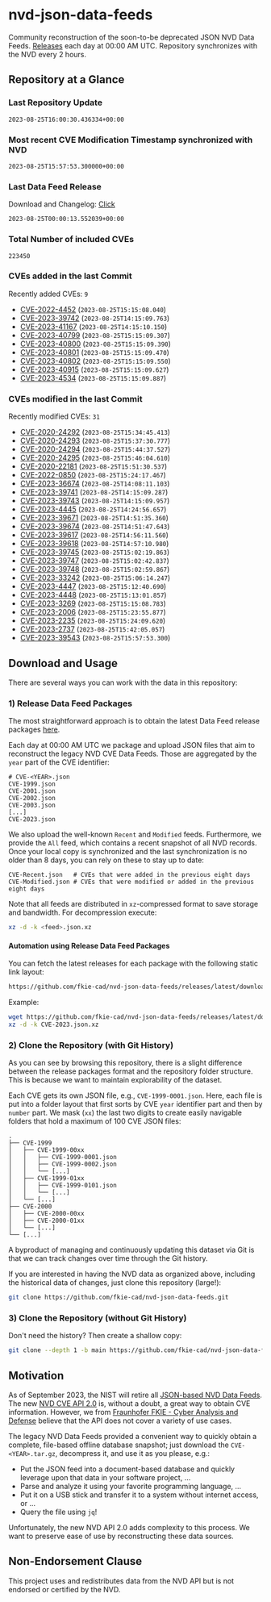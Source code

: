 # nvd-json-data-feeds

Community reconstruction of the soon-to-be deprecated JSON NVD Data Feeds. 
[Releases](https://github.com/fkie-cad/nvd-json-data-feeds/releases/latest) each day at 00:00 AM UTC.
Repository synchronizes with the NVD every 2 hours.

## Repository at a Glance

### Last Repository Update

```plain
2023-08-25T16:00:30.436334+00:00
```

### Most recent CVE Modification Timestamp synchronized with NVD

```plain
2023-08-25T15:57:53.300000+00:00
```

### Last Data Feed Release

Download and Changelog: [Click](https://github.com/fkie-cad/nvd-json-data-feeds/releases/latest)

```plain
2023-08-25T00:00:13.552039+00:00
```

### Total Number of included CVEs

```plain
223450
```

### CVEs added in the last Commit

Recently added CVEs: `9`

* [CVE-2022-4452](CVE-2022/CVE-2022-44xx/CVE-2022-4452.json) (`2023-08-25T15:15:08.040`)
* [CVE-2023-39742](CVE-2023/CVE-2023-397xx/CVE-2023-39742.json) (`2023-08-25T14:15:09.763`)
* [CVE-2023-41167](CVE-2023/CVE-2023-411xx/CVE-2023-41167.json) (`2023-08-25T14:15:10.150`)
* [CVE-2023-40799](CVE-2023/CVE-2023-407xx/CVE-2023-40799.json) (`2023-08-25T15:15:09.307`)
* [CVE-2023-40800](CVE-2023/CVE-2023-408xx/CVE-2023-40800.json) (`2023-08-25T15:15:09.390`)
* [CVE-2023-40801](CVE-2023/CVE-2023-408xx/CVE-2023-40801.json) (`2023-08-25T15:15:09.470`)
* [CVE-2023-40802](CVE-2023/CVE-2023-408xx/CVE-2023-40802.json) (`2023-08-25T15:15:09.550`)
* [CVE-2023-40915](CVE-2023/CVE-2023-409xx/CVE-2023-40915.json) (`2023-08-25T15:15:09.627`)
* [CVE-2023-4534](CVE-2023/CVE-2023-45xx/CVE-2023-4534.json) (`2023-08-25T15:15:09.887`)


### CVEs modified in the last Commit

Recently modified CVEs: `31`

* [CVE-2020-24292](CVE-2020/CVE-2020-242xx/CVE-2020-24292.json) (`2023-08-25T15:34:45.413`)
* [CVE-2020-24293](CVE-2020/CVE-2020-242xx/CVE-2020-24293.json) (`2023-08-25T15:37:30.777`)
* [CVE-2020-24294](CVE-2020/CVE-2020-242xx/CVE-2020-24294.json) (`2023-08-25T15:44:37.527`)
* [CVE-2020-24295](CVE-2020/CVE-2020-242xx/CVE-2020-24295.json) (`2023-08-25T15:46:04.610`)
* [CVE-2020-22181](CVE-2020/CVE-2020-221xx/CVE-2020-22181.json) (`2023-08-25T15:51:30.537`)
* [CVE-2022-0850](CVE-2022/CVE-2022-08xx/CVE-2022-0850.json) (`2023-08-25T15:24:17.467`)
* [CVE-2023-36674](CVE-2023/CVE-2023-366xx/CVE-2023-36674.json) (`2023-08-25T14:08:11.103`)
* [CVE-2023-39741](CVE-2023/CVE-2023-397xx/CVE-2023-39741.json) (`2023-08-25T14:15:09.287`)
* [CVE-2023-39743](CVE-2023/CVE-2023-397xx/CVE-2023-39743.json) (`2023-08-25T14:15:09.957`)
* [CVE-2023-4445](CVE-2023/CVE-2023-44xx/CVE-2023-4445.json) (`2023-08-25T14:24:56.657`)
* [CVE-2023-39671](CVE-2023/CVE-2023-396xx/CVE-2023-39671.json) (`2023-08-25T14:51:35.360`)
* [CVE-2023-39674](CVE-2023/CVE-2023-396xx/CVE-2023-39674.json) (`2023-08-25T14:51:47.643`)
* [CVE-2023-39617](CVE-2023/CVE-2023-396xx/CVE-2023-39617.json) (`2023-08-25T14:56:11.560`)
* [CVE-2023-39618](CVE-2023/CVE-2023-396xx/CVE-2023-39618.json) (`2023-08-25T14:57:10.980`)
* [CVE-2023-39745](CVE-2023/CVE-2023-397xx/CVE-2023-39745.json) (`2023-08-25T15:02:19.863`)
* [CVE-2023-39747](CVE-2023/CVE-2023-397xx/CVE-2023-39747.json) (`2023-08-25T15:02:42.837`)
* [CVE-2023-39748](CVE-2023/CVE-2023-397xx/CVE-2023-39748.json) (`2023-08-25T15:02:59.867`)
* [CVE-2023-33242](CVE-2023/CVE-2023-332xx/CVE-2023-33242.json) (`2023-08-25T15:06:14.247`)
* [CVE-2023-4447](CVE-2023/CVE-2023-44xx/CVE-2023-4447.json) (`2023-08-25T15:12:40.690`)
* [CVE-2023-4448](CVE-2023/CVE-2023-44xx/CVE-2023-4448.json) (`2023-08-25T15:13:01.857`)
* [CVE-2023-3269](CVE-2023/CVE-2023-32xx/CVE-2023-3269.json) (`2023-08-25T15:15:08.783`)
* [CVE-2023-2006](CVE-2023/CVE-2023-20xx/CVE-2023-2006.json) (`2023-08-25T15:23:55.877`)
* [CVE-2023-2235](CVE-2023/CVE-2023-22xx/CVE-2023-2235.json) (`2023-08-25T15:24:09.620`)
* [CVE-2023-2737](CVE-2023/CVE-2023-27xx/CVE-2023-2737.json) (`2023-08-25T15:42:05.057`)
* [CVE-2023-39543](CVE-2023/CVE-2023-395xx/CVE-2023-39543.json) (`2023-08-25T15:57:53.300`)


## Download and Usage

There are several ways you can work with the data in this repository:

### 1) Release Data Feed Packages

The most straightforward approach is to obtain the latest Data Feed release packages [here](https://github.com/fkie-cad/nvd-json-data-feeds/releases/latest).

Each day at 00:00 AM UTC we package and upload JSON files that aim to reconstruct the legacy NVD CVE Data Feeds.
Those are aggregated by the `year` part of the CVE identifier:

```
# CVE-<YEAR>.json
CVE-1999.json
CVE-2001.json
CVE-2002.json
CVE-2003.json
[...]
CVE-2023.json
```

We also upload the well-known `Recent` and `Modified` feeds.
Furthermore, we provide the `All` feed, which contains a recent snapshot of all NVD records.
Once your local copy is synchronized and the last synchronization is no older than 8 days, you can rely on these to stay up to date:

```plain
CVE-Recent.json   # CVEs that were added in the previous eight days
CVE-Modified.json # CVEs that were modified or added in the previous eight days
```

Note that all feeds are distributed in `xz`-compressed format to save storage and bandwidth.
For decompression execute:

```sh
xz -d -k <feed>.json.xz
```


#### Automation using Release Data Feed Packages

You can fetch the latest releases for each package with the following static link layout:

```sh
https://github.com/fkie-cad/nvd-json-data-feeds/releases/latest/download/CVE-<YEAR>.json.xz
```

Example:

```sh
wget https://github.com/fkie-cad/nvd-json-data-feeds/releases/latest/download/CVE-2023.json.xz
xz -d -k CVE-2023.json.xz
```

### 2) Clone the Repository (with Git History)

As you can see by browsing this repository, there is a slight difference between the release packages format and the repository folder structure.
This is because we want to maintain explorability of the dataset.

Each CVE gets its own JSON file, e.g., `CVE-1999-0001.json`.
Here, each file is put into a folder layout that first sorts by CVE `year` identifier part and then by `number` part.
We mask (`xx`) the last two digits to create easily navigable folders that hold a maximum of 100 CVE JSON files:

```plain
.
├── CVE-1999
│   ├── CVE-1999-00xx
│   │   ├── CVE-1999-0001.json
│   │   ├── CVE-1999-0002.json
│   │   └── [...]
│   ├── CVE-1999-01xx
│   │   ├── CVE-1999-0101.json
│   │   └── [...]
│   └── [...]
├── CVE-2000
│   ├── CVE-2000-00xx
│   ├── CVE-2000-01xx
│   └── [...]
└── [...]
```

A byproduct of managing and continuously updating this dataset via Git is that we can track changes over time through the Git history.

If you are interested in having the NVD data as organized above, including the historical data of changes, just clone this repository (large!):

```sh
git clone https://github.com/fkie-cad/nvd-json-data-feeds.git
```

### 3) Clone the Repository (without Git History)

Don't need the history? Then create a shallow copy:

```sh
git clone --depth 1 -b main https://github.com/fkie-cad/nvd-json-data-feeds.git
```

## Motivation

As of September 2023, the NIST will retire all [JSON-based NVD Data Feeds](https://nvd.nist.gov/vuln/data-feeds#divRetirementBanner-1).
The new [NVD CVE API 2.0](https://nvd.nist.gov/developers/vulnerabilities) is, without a doubt, a great way to obtain CVE information.
However, we from [Fraunhofer FKIE - Cyber Analysis and Defense](https://www.fkie.fraunhofer.de/en/departments/cad.html) believe that the API does not cover a variety of use cases.

The legacy NVD Data Feeds provided a convenient way to quickly obtain a complete, file-based offline database snapshot; just download the `CVE-<YEAR>.tar.gz`, decompress it, and use it as you please, e.g.:

* Put the JSON feed into a document-based database and quickly leverage upon that data in your software project, ...
* Parse and analyze it using your favorite programming language, ...
* Put it on a USB stick and transfer it to a system without internet access, or ...
* Query the file using `jq`!

Unfortunately, the new NVD API 2.0 adds complexity to this process.
We want to preserve ease of use by reconstructing these data sources.

## Non-Endorsement Clause

This project uses and redistributes data from the NVD API but is not endorsed or certified by the NVD.